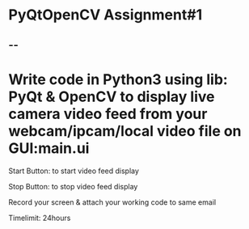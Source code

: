 # PyQtOpenCV Assignment#1
--
--
# Write code in Python3 using lib: PyQt & OpenCV to display live camera video feed from your webcam/ipcam/local video file on GUI:main.ui 

Start Button: to start video feed display

Stop Button: to stop video feed display

Record your screen & attach your working code to same email

Timelimit: 24hours
